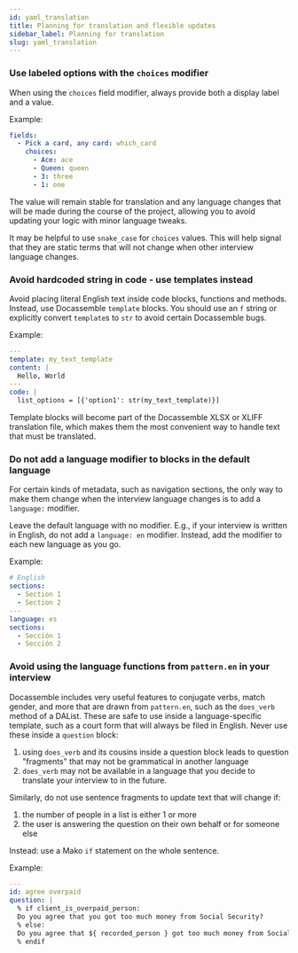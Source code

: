 ```yaml
---
id: yaml_translation
title: Planning for translation and flexible updates
sidebar_label: Planning for translation
slug: yaml_translation
---
```

### Use labeled options with the `choices` modifier

When using the `choices` field modifier, always provide both
a display label and a value.

Example:

```yaml
fields: 
  - Pick a card, any card: which_card
    choices:
      - Ace: ace
      - Queen: queen
      - 3: three
      - 1: one
```

The value will remain stable for translation and any language changes that will
be made during the course of the project, allowing you to avoid updating your
logic with minor language tweaks.

It may be helpful to use `snake_case` for `choices` values. This will help
signal that they are static terms that will not change when other interview
language changes.

### Avoid hardcoded string in code - use templates instead

Avoid placing literal English text inside code blocks, functions and methods. Instead,
use Docassemble `template` blocks. You should use an `f` string or explicitly
convert `template`s to `str` to avoid certain Docassemble bugs.

Example:

```yaml
---
template: my_text_template
content: |
  Hello, World
---
code: |
  list_options = [{'option1': str(my_text_template)}]
```

Template blocks will become part of the Docassemble XLSX or XLIFF translation
file, which makes them the most convenient way to handle text that must be
translated.

### Do not add a language modifier to blocks in the default language

For certain kinds of metadata, such as navigation sections, the only way to make
them change when the interview language changes is to add a `language:` modifier.

Leave the default language with no modifier. E.g., if your interview is written
in English, do not add a `language: en` modifier. Instead, add the modifier
to each new language as you go.

Example:

```yaml
# English
sections: 
  - Section 1
  - Section 2
---
language: es
sections:
  - Sección 1
  - Sección 2
```

### Avoid using the language functions from `pattern.en` in your interview

Docassemble includes very useful features to conjugate verbs, match gender, and
more that are drawn from `pattern.en`, such as the `does_verb` method of a
DAList. These are safe to use inside a language-specific template, such as a
court form that will always be filed in English. Never use these inside a
`question` block:

1. using `does_verb` and its cousins inside a question block leads to question
   "fragments" that may not be grammatical in another language
1. `does_verb` may not be available in a language that you decide to translate
   your interview to in the future.

Similarly, do not use sentence fragments to update text that will change if:

1. the number of people in a list is either 1 or more
1. the user is answering the question on their own behalf or for someone else

Instead: use a Mako `if` statement on the whole sentence.

Example:

```yaml
---
id: agree overpaid
question: |
  % if client_is_overpaid_person:
  Do you agree that you got too much money from Social Security?
  % else:
  Do you agree that ${ recorded_person } got too much money from Social Security?
  % endif
```
